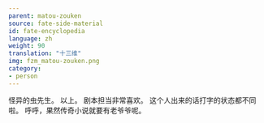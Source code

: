 ```yaml
---
parent: matou-zouken
source: fate-side-material
id: fate-encyclopedia
language: zh
weight: 90
translation: "十三维"
img: fzm_matou-zouken.png
category:
- person
---
```


怪异的虫先生。
以上。
剧本担当非常喜欢。
这个人出来的话打字的状态都不同啦。
呼呼，果然传奇小说就要有老爷爷呢。
